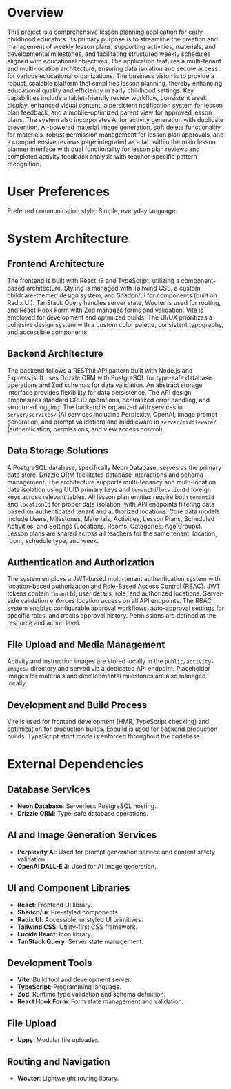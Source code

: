 # Overview
This project is a comprehensive lesson planning application for early childhood educators. Its primary purpose is to streamline the creation and management of weekly lesson plans, supporting activities, materials, and developmental milestones, and facilitating structured weekly schedules aligned with educational objectives. The application features a multi-tenant and multi-location architecture, ensuring data isolation and secure access for various educational organizations. The business vision is to provide a robust, scalable platform that simplifies lesson planning, thereby enhancing educational quality and efficiency in early childhood settings. Key capabilities include a tablet-friendly review workflow, consistent week display, enhanced visual content, a persistent notification system for lesson plan feedback, and a mobile-optimized parent view for approved lesson plans. The system also incorporates AI for activity generation with duplicate prevention, AI-powered material image generation, soft delete functionality for materials, robust permission management for lesson plan approvals, and a comprehensive reviews page integrated as a tab within the main lesson planner interface with dual functionality for lesson plan reviews and completed activity feedback analysis with teacher-specific pattern recognition.

# User Preferences
Preferred communication style: Simple, everyday language.

# System Architecture
## Frontend Architecture
The frontend is built with React 18 and TypeScript, utilizing a component-based architecture. Styling is managed with Tailwind CSS, a custom childcare-themed design system, and Shadcn/ui for components (built on Radix UI). TanStack Query handles server state, Wouter is used for routing, and React Hook Form with Zod manages forms and validation. Vite is employed for development and optimized builds. The UI/UX prioritizes a cohesive design system with a custom color palette, consistent typography, and accessible components.

## Backend Architecture
The backend follows a RESTful API pattern built with Node.js and Express.js. It uses Drizzle ORM with PostgreSQL for type-safe database operations and Zod schemas for data validation. An abstract storage interface provides flexibility for data persistence. The API design emphasizes standard CRUD operations, centralized error handling, and structured logging. The backend is organized with services in `server/services/` (AI services including Perplexity, OpenAI, image prompt generation, and prompt validation) and middleware in `server/middleware/` (authentication, permissions, and view access control).

## Data Storage Solutions
A PostgreSQL database, specifically Neon Database, serves as the primary data store. Drizzle ORM facilitates database interactions and schema management. The architecture supports multi-tenancy and multi-location data isolation using UUID primary keys and `tenantId`/`locationId` foreign keys across relevant tables. All lesson plan entities require both `tenantId` and `locationId` for proper data isolation, with API endpoints filtering data based on authenticated tenant and authorized locations. Core data models include Users, Milestones, Materials, Activities, Lesson Plans, Scheduled Activities, and Settings (Locations, Rooms, Categories, Age Groups). Lesson plans are shared across all teachers for the same tenant, location, room, schedule type, and week.

## Authentication and Authorization
The system employs a JWT-based multi-tenant authentication system with location-based authorization and Role-Based Access Control (RBAC). JWT tokens contain `tenantId`, user details, role, and authorized locations. Server-side validation enforces location access on all API endpoints. The RBAC system enables configurable approval workflows, auto-approval settings for specific roles, and tracks approval history. Permissions are defined at the resource and action level.

## File Upload and Media Management
Activity and instruction images are stored locally in the `public/activity-images/` directory and served via a dedicated API endpoint. Placeholder images for materials and developmental milestones are also managed locally.

## Development and Build Process
Vite is used for frontend development (HMR, TypeScript checking) and optimization for production builds. Esbuild is used for backend production builds. TypeScript strict mode is enforced throughout the codebase.

# External Dependencies
## Database Services
- **Neon Database**: Serverless PostgreSQL hosting.
- **Drizzle ORM**: Type-safe database operations.

## AI and Image Generation Services
- **Perplexity AI**: Used for prompt generation service and content safety validation.
- **OpenAI DALL-E 3**: Used for AI image generation.

## UI and Component Libraries
- **React**: Frontend UI library.
- **Shadcn/ui**: Pre-styled components.
- **Radix UI**: Accessible, unstyled UI primitives.
- **Tailwind CSS**: Utility-first CSS framework.
- **Lucide React**: Icon library.
- **TanStack Query**: Server state management.

## Development Tools
- **Vite**: Build tool and development server.
- **TypeScript**: Programming language.
- **Zod**: Runtime type validation and schema definition.
- **React Hook Form**: Form state management and validation.

## File Upload
- **Uppy**: Modular file uploader.

## Routing and Navigation
- **Wouter**: Lightweight routing library.